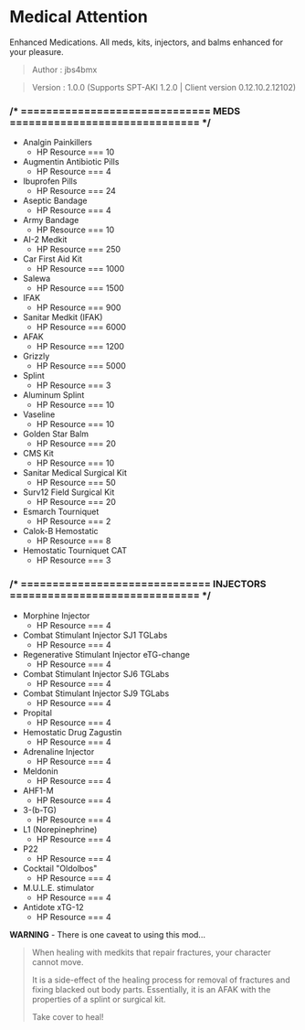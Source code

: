 # Medical Attention

Enhanced Medications. All meds, kits, injectors, and balms enhanced for your pleasure.

>Author  : jbs4bmx

>Version : 1.0.0 (Supports SPT-AKI 1.2.0 | Client version 0.12.10.2.12102)


### /* ============================== MEDS ============================== */

* Analgin Painkillers
  * HP Resource === 10
* Augmentin Antibiotic Pills
  * HP Resource === 4
* Ibuprofen Pills
  * HP Resource === 24
* Aseptic Bandage
  * HP Resource === 4
* Army Bandage
  * HP Resource === 10
* AI-2 Medkit
  * HP Resource === 250
* Car First Aid Kit
  * HP Resource === 1000
* Salewa
  * HP Resource === 1500
* IFAK
  * HP Resource === 900
* Sanitar Medkit (IFAK)
  * HP Resource === 6000
* AFAK
  * HP Resource === 1200
* Grizzly
  * HP Resource === 5000
* Splint
  * HP Resource === 3
* Aluminum Splint
  * HP Resource === 10
* Vaseline
  * HP Resource === 10
* Golden Star Balm
  * HP Resource === 20
* CMS Kit
  * HP Resource === 10
* Sanitar Medical Surgical Kit
  * HP Resource === 50
* Surv12 Field Surgical Kit
  * HP Resource === 20
* Esmarch Tourniquet
  * HP Resource === 2
* Calok-B Hemostatic
  * HP Resource === 8
* Hemostatic Tourniquet CAT
  * HP Resource === 3


### /* ============================== INJECTORS ============================== */

* Morphine Injector
  * HP Resource === 4
* Combat Stimulant Injector SJ1 TGLabs
  * HP Resource === 4
* Regenerative Stimulant Injector eTG-change
  * HP Resource === 4
* Combat Stimulant Injector SJ6 TGLabs
  * HP Resource === 4
* Combat Stimulant Injector SJ9 TGLabs
  * HP Resource === 4
* Propital
  * HP Resource === 4
* Hemostatic Drug Zagustin
  * HP Resource === 4
* Adrenaline Injector
  * HP Resource === 4
* Meldonin
  * HP Resource === 4
* AHF1-M
  * HP Resource === 4
* 3-(b-TG)
  * HP Resource === 4
* L1 (Norepinephrine)
  * HP Resource === 4
* P22
  * HP Resource === 4
* Cocktail "Oldolbos"
  * HP Resource === 4
* M.U.L.E. stimulator
  * HP Resource === 4
* Antidote xTG-12
  * HP Resource === 4


**WARNING** - There is one caveat to using this mod...
>When healing with medkits that repair fractures, your character cannot move.
>
>It is a side-effect of the healing process for removal of fractures and fixing blacked out body parts. Essentially, it is an AFAK with the properties of a splint or surgical kit.
>
>Take cover to heal!